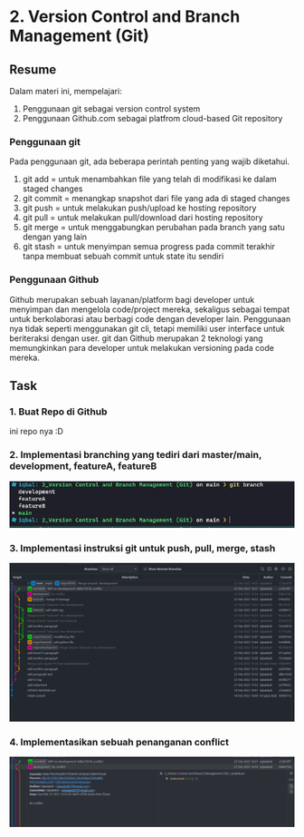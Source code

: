 # 2. Version Control and Branch Management (Git)

## Resume
Dalam materi ini, mempelajari:
1. Penggunaan git sebagai version control system
2. Penggunaan Github.com sebagai platfrom cloud-based Git repository

### Penggunaan git
Pada penggunaan git, ada beberapa perintah penting yang wajib diketahui.
1. git add = untuk menambahkan file yang telah di modifikasi ke dalam staged changes
2. git commit = menangkap snapshot dari file yang ada di staged changes
3. git push = untuk melakukan push/upload ke hosting repository
4. git pull = untuk melakukan pull/download dari hosting repository
5. git merge = untuk menggabungkan perubahan pada branch yang satu dengan yang lain
6. git stash = untuk menyimpan semua progress pada commit terakhir tanpa membuat sebuah commit untuk state itu sendiri

### Penggunaan Github
Github merupakan sebuah layanan/platform bagi developer untuk menyimpan dan mengelola code/project mereka, sekaligus sebagai tempat untuk berkolaborasi atau berbagi code dengan developer lain. Penggunaan nya tidak seperti menggunakan git cli, tetapi memiliki user interface untuk beriteraksi dengan user. git dan Github merupakan 2 teknologi yang memungkinkan para developer untuk melakukan versioning pada code mereka. 

## Task
### 1. Buat Repo di Github
ini repo nya :D
### 2. Implementasi branching yang tediri dari master/main, development, featureA, featureB
![image_1](./screenshots/image_1.jpg)
### 3. Implementasi instruksi git untuk push, pull, merge, stash
![image_2](./screenshots/image_2.jpg)
### 4. Implementasikan sebuah penanganan conflict
![image_3](./screenshots/image_3.jpg)
